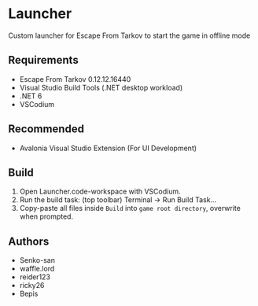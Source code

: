 # Launcher

Custom launcher for Escape From Tarkov to start the game in offline mode

## Requirements

- Escape From Tarkov 0.12.12.16440
- Visual Studio Build Tools (.NET desktop workload)
- .NET 6
- VSCodium

## Recommended

- Avalonia Visual Studio Extension (For UI Development)

## Build

1. Open Launcher.code-workspace with VSCodium.
2. Run the build task: (top toolbar) Terminal -> Run Build Task...
3. Copy-paste all files inside `Build` into `game root directory`, overwrite when prompted.

## Authors

- Senko-san
- waffle.lord
- reider123
- ricky26
- Bepis